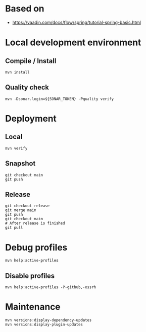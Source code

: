 # Based on 

* https://vaadin.com/docs/flow/spring/tutorial-spring-basic.html

# Local development environment

## Compile / Install

```
mvn install
```

## Quality check

```
mvn -Dsonar.login=${SONAR_TOKEN} -Pquality verify
```

# Deployment

## Local

```
mvn verify
```

## Snapshot

```
git checkout main
git push
```

## Release

```
git checkout release
git merge main
git push
git checkout main
# After release is finished
git pull
```

# Debug profiles

```
mvn help:active-profiles
```

## Disable profiles

```
mvn help:active-profiles -P-github,-ossrh
```

# Maintenance

```
mvn versions:display-dependency-updates
mvn versions:display-plugin-updates
```